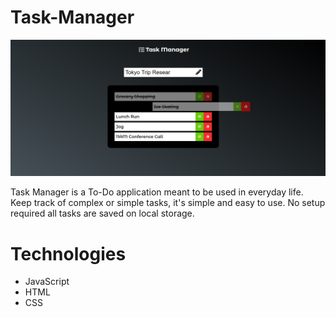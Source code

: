 # Task-Manager
![](taskmanagerview.png)

Task Manager is a To-Do application meant to be used in everyday life. Keep track of complex or simple tasks, it's simple and easy to use. No setup required all tasks are saved on local storage.

# Technologies
* JavaScript
* HTML
* CSS
